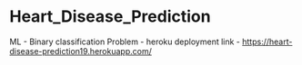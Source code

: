 # Heart_Disease_Prediction
ML - Binary classification Problem -
heroku deployment link - https://heart-disease-prediction19.herokuapp.com/
